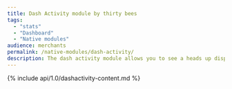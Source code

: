 ```yaml
---
title: Dash Activity module by thirty bees
tags:
  - "stats"
  - "Dashboard"
  - "Native modules"
audience: merchants
permalink: /native-modules/dash-activity/
description: The dash activity module allows you to see a heads up display of recent visitors, unread messages, and abandoned carts directly from your dashboard.
---
```


{% include api/1.0/dashactivity-content.md %}